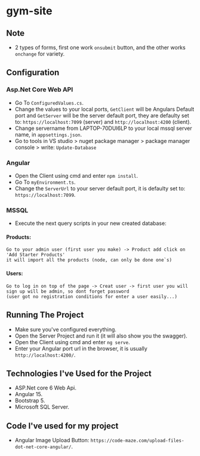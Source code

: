 # gym-site

## Note
- 2 types of forms, first one work `onsubmit` button, and the other works `onchange` for variety.

## Configuration
### Asp.Net Core Web API
- Go To `ConfiguredValues.cs`.
- Change the values to your local ports, `GetClient` will be Angulars Default port and `GetServer` will be the server default port, they are defaulty set to: `https://localhost:7099` (server) and `http://localhost:4200` (client).
- Change servername from LAPTOP-70DUI6LP to your local mssql server name, in `appsettings.json`.
- Go to tools in VS studio > nuget package manager > package manager console > write: `Update-Database`

### Angular
- Open the Client using cmd and enter `npm install`.
- Go To `myEnvironment.ts`.
- Change the `ServerUrl` to your server default port, it is defaulty set to: `https://localhost:7099`.


### MSSQL
- Execute the next query scripts in your new created database:

#### Products:
```
Go to your admin user (first user you make) -> Product add click on 'Add Starter Products'
it will import all the products (node, can only be done one`s)

```
#### Users:
```
Go to log in on top of the page -> Creat user -> first user you will sign up will be admin, so dont forget password
(user got no registration conditions for enter a user easily...)

```
## Running The Project
- Make sure you've configured everything.
- Open the Server Project and run it (it will also show you the swagger).
- Open the Client using cmd and enter `ng serve`.
- Enter your Angular port url in the browser, it is usually `http://localhost:4200/`.

## Technologies I've Used for the Project
- ASP.Net core 6 Web Api.
- Angular 15.
- Bootstrap 5.
- Microsoft SQL Server.

## Code I've used for my project
- Angular Image Upload Button: `https://code-maze.com/upload-files-dot-net-core-angular/`.



